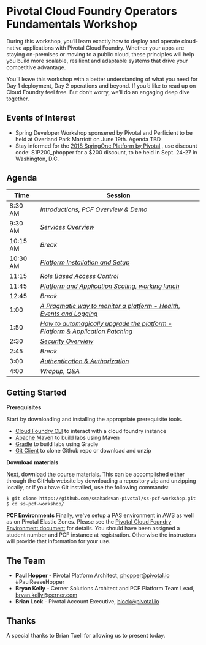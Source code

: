 # Pivotal Cloud Foundry Operators Fundamentals Workshop
During this workshop, you’ll learn exactly how to deploy and operate cloud-native applications with Pivotal Cloud Foundry. Whether your apps are staying on-premises or moving to a public cloud, these principles will help you build more scalable, resilient and adaptable systems that drive your competitive advantage.

You’ll leave this workshop with a better understanding of what you need for Day 1 deployment, Day 2 operations and beyond. If you’d like to read up on Cloud Foundry feel free. But don’t worry, we’ll do an engaging deep dive together.

## Events of Interest
- Spring Developer Workshop sponsered by Pivotal and Perficient to be held at Overland Park Marriott on June 19th. Agenda TBD
- Stay informed for the [2018 SpringOne Platform by Pivotal](https://springoneplatform.io/) , use discount code: S1P200_phopper  for a $200 discount, to be held in Sept. 24-27 in Washington, D.C.
## Agenda
Time | Session
---- | -------
8:30 AM  | _Introductions, PCF Overview & Demo_
9:30 AM  | _[Services Overview](./decks/02-Ops_Workshop-Services_Overview.pptx)_
10:15 AM | _Break_
10:30 AM  | _[Platform Installation and Setup](./decks/03-Ops_Workshop-Platform_Installation_and_Setup.pptx)_
11:15  | _[Role Based Access Control](./decks/04-Ops_Workshop-RBAC.pptx)_
11:45  | _[Platform and Application Scaling, working lunch](./decks/05-Ops_Workshop-Platform_and_Application_Scaling.pptx)_
12:45 | _Break_
1:00 | _[A Pragmatic way to monitor a platform - Health, Events and Logging](.decks/06-Ops_Workshop-Health_Events_and_Logging.pptx)_
1:50 | _[How to automagically upgrade the platform - Platform & Application Patching](./decks/07-Ops_Workshop-Platform_and_Application_Patching.pptx)_
2:30 | _[Security Overview](./decks/08-Ops_Workshop-Security_Overview.pptx)_
2:45 | _Break_
3:00 | _[Authentication & Authorization](./decks/09-Ops_Workshop-Authentication_Authorization.pptx)_
4:00 | _Wrapup, Q&A_

## Getting Started
**Prerequisites**

Start by downloading and installing the appropriate prerequisite tools.
- [Cloud Foundry CLI](https://goo.gl/M0pH4i) to interact with a cloud foundry instance
- [Apache Maven](http://info.pivotal.io/HI002010A6ZlRJR1NeU00eC) to build labs using Maven
- [Gradle](https://services.gradle.org/distributions/gradle-3.1-all.zip) to build labs using Gradle
- [Git Client](https://git-scm.com/downloads) to clone Github repo or download and unzip

**Download materials**

Next, download the course materials.  This can be accomplished either through the GitHub website by downloading a repository zip and unzipping locally, or if you have Git installed, use the following commands:

```
$ git clone https://github.com/ssahadevan-pivotal/ss-pcf-workshop.git
$ cd ss-pcf-workshop/
```

**PCF Environments**
Finally, we've setup a PAS environment in AWS as well as on Pivotal Elastic Zones. Please see the [Pivotal Cloud Foundry Environment document](common/env_info.md) for details. You should have been assigned a student number and PCF instance at registration. Otherwise the instructors will provide that information for your use.
## The Team
- **Paul Hopper** - Pivotal Platform Architect, phopper@pivotal.io #PaulReeseHopper
- **Bryan Kelly** - Cerner Solutions Architect and PCF Platform Team Lead, bryan.kelly@cerner.com
- **Brian Lock** - Pivotal Account Executive, block@pivotal.io

## Thanks
A special thanks to Brian Tuell for allowing us to present today.
